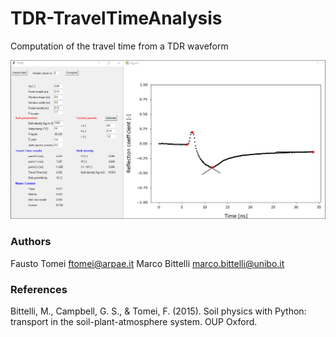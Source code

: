 # TDR-TravelTimeAnalysis
Computation of the travel time from a TDR waveform

![](https://github.com/ftomei/TDR-TravelTimeAnalysis/blob/main/img/TDR.png)

### Authors
Fausto Tomei    <ftomei@arpae.it>
  Marco Bittelli  <marco.bittelli@unibo.it>

### References
Bittelli, M., Campbell, G. S., & Tomei, F. (2015). Soil physics with Python: transport in the soil-plant-atmosphere system. OUP Oxford.

